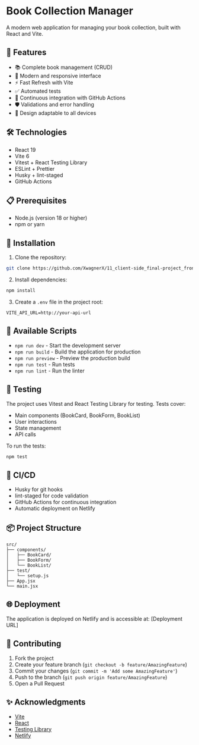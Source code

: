 # Book Collection Manager

A modern web application for managing your book collection, built with React and Vite.

## 🚀 Features

- 📚 Complete book management (CRUD)
- 🎨 Modern and responsive interface
- ⚡ Fast Refresh with Vite
- ✅ Automated tests
- 🔄 Continuous integration with GitHub Actions
- 🛡️ Validations and error handling
- 📱 Design adaptable to all devices

## 🛠️ Technologies

- React 19
- Vite 6
- Vitest + React Testing Library
- ESLint + Prettier
- Husky + lint-staged
- GitHub Actions

## 📋 Prerequisites

- Node.js (version 18 or higher)
- npm or yarn

## 🔧 Installation

1. Clone the repository:
```bash
git clone https://github.com/XwagnerX/11_client-side_final-project_frontend.git
```

2. Install dependencies:
```bash
npm install
```

3. Create a `.env` file in the project root:
```env
VITE_API_URL=http://your-api-url
```

## 🚀 Available Scripts

- `npm run dev` - Start the development server
- `npm run build` - Build the application for production
- `npm run preview` - Preview the production build
- `npm run test` - Run tests
- `npm run lint` - Run the linter

## 🧪 Testing

The project uses Vitest and React Testing Library for testing. Tests cover:

- Main components (BookCard, BookForm, BookList)
- User interactions
- State management
- API calls

To run the tests:
```bash
npm test
```

## 🔄 CI/CD

- Husky for git hooks
- lint-staged for code validation
- GitHub Actions for continuous integration
- Automatic deployment on Netlify

## 📦 Project Structure

```
src/
├── components/
│   ├── BookCard/
│   ├── BookForm/
│   └── BookList/
├── test/
│   └── setup.js
├── App.jsx
└── main.jsx
```

## 🌐 Deployment

The application is deployed on Netlify and is accessible at: [Deployment URL]

## 🤝 Contributing

1. Fork the project
2. Create your feature branch (`git checkout -b feature/AmazingFeature`)
3. Commit your changes (`git commit -m 'Add some AmazingFeature'`)
4. Push to the branch (`git push origin feature/AmazingFeature`)
5. Open a Pull Request

## ✨ Acknowledgments

- [Vite](https://vitejs.dev/)
- [React](https://reactjs.org/)
- [Testing Library](https://testing-library.com/)
- [Netlify](https://www.netlify.com/)

